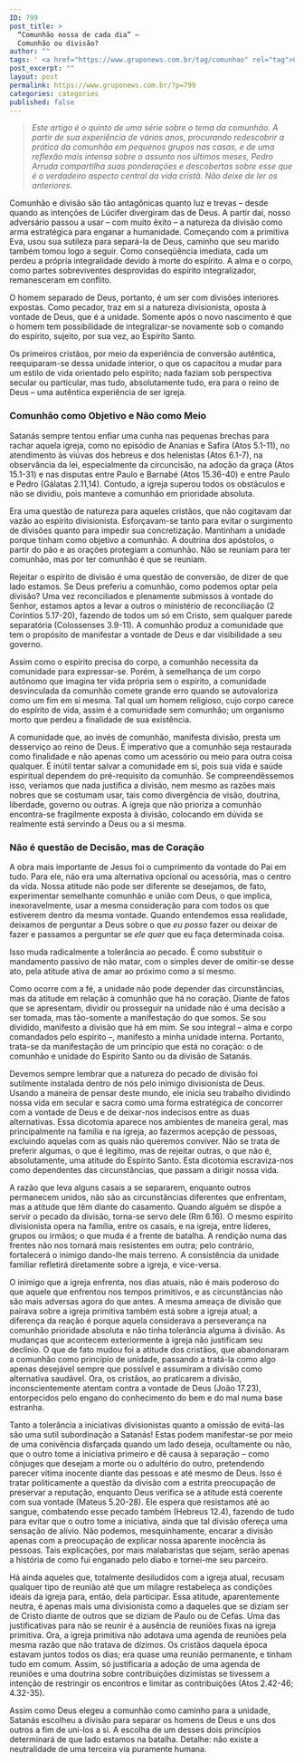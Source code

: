 ```yaml
---
ID: 799
post_title: >
  “Comunhão nossa de cada dia” –
  Comunhão ou divisão?
author: ""
tags: ' <a href="https://www.gruponews.com.br/tag/comunhao" rel="tag">Comunhão</a>, <a href="https://www.gruponews.com.br/tag/unidade" rel="tag">Unidade</a>'
post_excerpt: ""
layout: post
permalink: https://www.gruponews.com.br/?p=799
categories: categories
published: false
---
```

<blockquote><em>Este artigo é o quinto de uma série sobre o tema da comunhão. A partir de sua experiência de vários anos, procurando redescobrir a prática da comunhão em pequenos grupos nas casas, e de uma reflexão mais intensa sobre o assunto nos últimos meses, Pedro Arruda compartilha suas ponderações e descobertas sobre esse que é o verdadeiro aspecto central da vida cristã. Não deixe de ler os anteriores.</em></blockquote>
Comunhão e divisão são tão antagônicas quanto luz e trevas – desde quando as intenções de Lúcifer divergiram das de Deus. A partir daí, nosso adversário passou a usar – com muito êxito – a natureza da divisão como arma estratégica para enganar a humanidade. Começando com a primitiva Eva, usou sua sutileza para separá-la de Deus, caminho que seu marido também tomou logo a seguir. Como conseqüência imediata, cada um perdeu a própria integralidade devido à morte do espírito. A alma e o corpo, como partes sobreviventes desprovidas do espírito integralizador, remanesceram em conflito.

O homem separado de Deus, portanto, é um ser com divisões interiores expostas. Como pecador, traz em si a natureza divisionista, oposta à vontade de Deus, que é a unidade. Somente após o novo nascimento é que o homem tem possibilidade de integralizar-se novamente sob o comando do espírito, sujeito, por sua vez, ao Espírito Santo.

Os primeiros cristãos, por meio da experiência de conversão autêntica, reequiparam-se dessa unidade interior, o que os capacitou a mudar para um estilo de vida orientado pelo espírito; nada faziam sob perspectiva secular ou particular, mas tudo, absolutamente tudo, era para o reino de Deus – uma autêntica experiência de ser igreja.
<h3>Comunhão como Objetivo e Não como Meio</h3>
Satanás sempre tentou enfiar uma cunha nas pequenas brechas para rachar aquela igreja, como no episódio de Ananias e Safira (Atos 5.1-11), no atendimento às viúvas dos hebreus e dos helenistas (Atos 6.1-7), na observância da lei, especialmente da circuncisão, na adoção da graça (Atos 15.1-31) e nas disputas entre Paulo e Barnabé (Atos 15.36-40) e entre Paulo e Pedro (Gálatas 2.11,14). Contudo, a igreja superou todos os obstáculos e não se dividiu, pois manteve a comunhão em prioridade absoluta.

Era uma questão de natureza para aqueles cristãos, que não cogitavam dar vazão ao espírito divisionista. Esforçavam-se tanto para evitar o surgimento de divisões quanto para impedir sua concretização. Mantinham a unidade porque tinham como objetivo a comunhão. A doutrina dos apóstolos, o partir do pão e as orações protegiam a comunhão. Não se reuniam para ter comunhão, mas por ter comunhão é que se reuniam.

Rejeitar o espírito de divisão é uma questão de conversão, de dizer de que lado estamos. Se Deus preferiu a comunhão, como podemos optar pela divisão? Uma vez reconciliados e plenamente submissos à vontade do Senhor, estamos aptos a levar a outros o ministério de reconciliação (2 Coríntios 5.17-20), fazendo de todos um só em Cristo, sem qualquer parede separatória (Colossenses 3.9-11). A comunhão produz a comunidade que tem o propósito de manifestar a vontade de Deus e dar visibilidade a seu governo.

Assim como o espírito precisa do corpo, a comunhão necessita da comunidade para expressar-se. Porém, à semelhança de um corpo autônomo que imagina ter vida própria sem o espírito, a comunidade desvinculada da comunhão comete grande erro quando se autovaloriza como um fim em si mesma. Tal qual um homem religioso, cujo corpo carece do espírito de vida, assim é a comunidade sem comunhão; um organismo morto que perdeu a finalidade de sua existência.

A comunidade que, ao invés de comunhão, manifesta divisão, presta um desserviço ao reino de Deus. É imperativo que a comunhão seja restaurada como finalidade e não apenas como um acessório ou meio para outra coisa qualquer. É inútil tentar salvar a comunidade em si, pois sua vida e saúde espiritual dependem do pré-requisito da comunhão. Se compreendêssemos isso, veríamos que nada justifica a divisão, nem mesmo as razões mais nobres que se costumam usar, tais como divergência de visão, doutrina, liberdade, governo ou outras. A igreja que não prioriza a comunhão encontra-se fragilmente exposta à divisão, colocando em dúvida se realmente está servindo a Deus ou a si mesma.
<h3>Não é questão de Decisão, mas de Coração</h3>
A obra mais importante de Jesus foi o cumprimento da vontade do Pai em tudo. Para ele, não era uma alternativa opcional ou acessória, mas o centro da vida. Nossa atitude não pode ser diferente se desejamos, de fato, experimentar semelhante comunhão e união com Deus, o que implica, inexoravelmente, usar a mesma consideração para com todos os que estiverem dentro da mesma vontade. Quando entendemos essa realidade, deixamos de perguntar a Deus sobre o que <em>eu posso</em> fazer ou deixar de fazer e passamos a perguntar se <em>ele quer</em> que eu faça determinada coisa.

Isso muda radicalmente a tolerância ao pecado. É como substituir o mandamento passivo de não matar, com o simples dever de omitir-se desse ato, pela atitude ativa de amar ao próximo como a si mesmo.

Como ocorre com a fé, a unidade não pode depender das circunstâncias, mas da atitude em relação à comunhão que há no coração. Diante de fatos que se apresentam, dividir ou prosseguir na unidade não é uma decisão a ser tomada, mas tão-somente a manifestação do que somos. Se sou dividido, manifesto a divisão que há em mim. Se sou integral – alma e corpo comandados pelo espírito –, manifesto a minha unidade interna. Portanto, trata-se da manifestação de um princípio que está no coração: o de comunhão e unidade do Espírito Santo ou da divisão de Satanás.

Devemos sempre lembrar que a natureza do pecado de divisão foi sutilmente instalada dentro de nós pelo inimigo divisionista de Deus. Usando a maneira de pensar deste mundo, ele inicia seu trabalho dividindo nossa vida em secular e sacra como uma forma estratégica de concorrer com a vontade de Deus e de deixar-nos indecisos entre as duas alternativas. Essa dicotomia aparece nos ambientes de maneira geral, mas principalmente na família e na igreja, ao fazermos acepção de pessoas, excluindo aquelas com as quais não queremos conviver. Não se trata de preferir algumas, o que é legítimo, mas de rejeitar outras, o que não é, absolutamente, uma atitude do Espírito Santo. Esta dicotomia escraviza-nos como dependentes das circunstâncias, que passam a dirigir nossa vida.

A razão que leva alguns casais a se separarem, enquanto outros permanecem unidos, não são as circunstâncias diferentes que enfrentam, mas a atitude que têm diante do casamento. Quando alguém se dispõe a servir o pecado da divisão, torna-se servo dele (Rm 6.16). O mesmo espírito divisionista opera na família, entre os casais, e na igreja, entre líderes, grupos ou irmãos; o que muda é a frente de batalha. A rendição numa das frentes não nos tornará mais resistentes em outra; pelo contrário, fortalecerá o inimigo dando-lhe mais terreno. A consistência da unidade familiar refletirá diretamente sobre a igreja, e vice-versa.

O inimigo que a igreja enfrenta, nos dias atuais, não é mais poderoso do que aquele que enfrentou nos tempos primitivos, e as circunstâncias não são mais adversas agora do que antes. A mesma ameaça de divisão que pairava sobre a igreja primitiva também está sobre a igreja atual; a diferença da reação é porque aquela considerava a perseverança na comunhão prioridade absoluta e não tinha tolerância alguma à divisão. As mudanças que acontecem exteriormente à igreja não justificam seu declínio. O que de fato mudou foi a atitude dos cristãos, que abandonaram a comunhão como princípio de unidade, passando a tratá-la como algo apenas desejável sempre que possível e assumiram a divisão como alternativa saudável. Ora, os cristãos, ao praticarem a divisão, inconscientemente atentam contra a vontade de Deus (João 17.23), entorpecidos pelo engano do conhecimento do bem e do mal numa base estranha.

Tanto a tolerância a iniciativas divisionistas quanto a omissão de evitá-las são uma sutil subordinação a Satanás! Estas podem manifestar-se por meio de uma conivência disfarçada quando um lado deseja, ocultamente ou não, que o outro tome a iniciativa primeiro e dê causa à separação – como cônjuges que desejam a morte ou o adultério do outro, pretendendo parecer vítima inocente diante das pessoas e até mesmo de Deus. Isso é tratar politicamente a questão da divisão com a estrita preocupação de preservar a reputação, enquanto Deus verifica se a atitude está coerente com sua vontade (Mateus 5.20-28). Ele espera que resistamos até ao sangue, combatendo esse pecado também (Hebreus 12.4), fazendo de tudo para evitar que o outro tome a iniciativa, ainda que tal divisão ofereça uma sensação de alívio. Não podemos, mesquinhamente, encarar a divisão apenas com a preocupação de explicar nossa aparente inocência às pessoas. Tais explicações, por mais malabaristas que sejam, serão apenas a história de como fui enganado pelo diabo e tornei-me seu parceiro.

Há ainda aqueles que, totalmente desiludidos com a igreja atual, recusam qualquer tipo de reunião até que um milagre restabeleça as condições ideais da igreja para, então, dela participar. Essa atitude, aparentemente neutra, é apenas mais uma divisionista como a daqueles que se diziam ser de Cristo diante de outros que se diziam de Paulo ou de Cefas. Uma das justificativas para não se reunir é a ausência de reuniões fixas na igreja primitiva. Ora, a igreja primitiva não adotava uma agenda de reuniões pela mesma razão que não tratava de dízimos. Os cristãos daquela época estavam juntos todos os dias; era quase uma reunião permanente, e tinham tudo em comum. Assim, só justificaria a adoção de uma agenda de reuniões e uma doutrina sobre contribuições dizimistas se tivessem a intenção de restringir os encontros e limitar as contribuições (Atos 2.42-46; 4.32-35).

Assim como Deus elegeu a comunhão como caminho para a unidade, Satanás escolheu a divisão para separar os homens de Deus e uns dos outros a fim de uni-los a si. A escolha de um desses dois princípios determinará de que lado estamos na batalha. Detalhe: não existe a neutralidade de uma terceira via puramente humana.